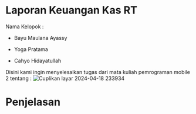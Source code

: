 # Laporan Keuangan Kas RT

 Nama Kelopok : 
 
 - Bayu Maulana Ayassy
 
 - Yoga Pratama
 
 - Cahyo Hidayatullah

 Disini kami ingin menyelesaikan tugas dari mata kuliah pemrograman mobile 2 tentang :
 ![Cuplikan layar 2024-04-18 233934](https://github.com/Bayuayassy/iuran_kas/assets/115678251/3722a93e-8a37-417a-9060-2eacacc6c34f)

 # Penjelasan

 

